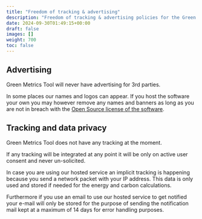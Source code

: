 ```yaml
---
title: "Freedom of tracking & advertising"
description: "Freedom of tracking & advertising policies for the Green Metrics Tool"
date: 2024-09-30T01:49:15+00:00
draft: false
images: []
weight: 700
toc: false
---
```


## Advertising

Green Metrics Tool will never have advertising for 3rd parties.

In some places our names and logos can appear. If you host the software your own you may however remove any names
and banners as long as you are not in breach with the [Open Source license of the software](https://github.com/green-coding-solutions/green-metrics-tool/blob/main/LICENSE).

## Tracking and data privacy

Green Metrics Tool does not have any tracking at the moment.

If any tracking will be integrated at any point it will be only on active user consent and never un-solicited.

In case you are using our hosted service an implicit tracking is happening because you send a network packet with
your IP address.
This data is only used and stored if needed for the energy and carbon calculations.

Furthermore if you use an email to use our hosted service to get notified your e-mail will only be stored for the
purpose of sending the notification mail kept at a maximum of 14 days for error handling purposes.
